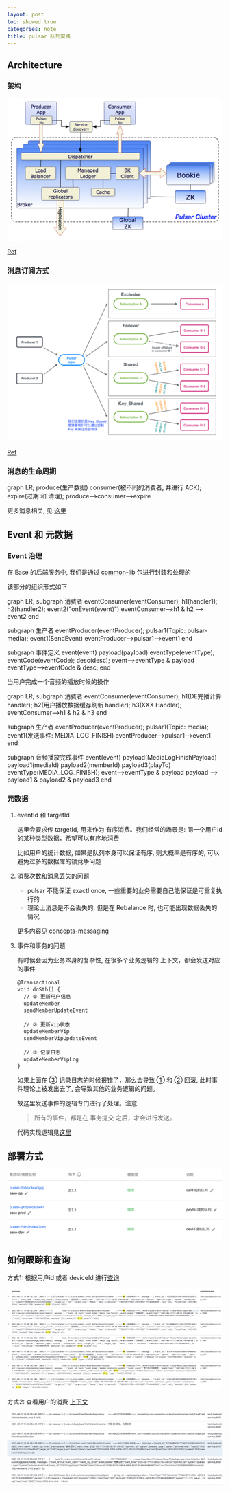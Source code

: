 ```yaml
---
layout: post
toc: showed true
categories: note
title: pulsar 队列实践
---
```


## Architecture
### 架构

![pul-system-architecture.png](assets/images/pul-system-architecture.png)

[Ref](http://pulsar.apache.org/docs/en/2.3.2/concepts-messaging)

### 消息订阅方式

![pul-subscribe](assets/images/pul-subscription-modes.png)

[Ref](http://pulsar.apache.org/docs/en/2.3.2/concepts-messaging/)

### 消息的生命周期

<div class="mermaid" markdown="0">
graph LR;
  produce(生产数据)
  consumer(被不同的消费者, 并进行 ACK);
  expire(过期 和 清理);
  produce-->consumer-->expire
</div>

更多消息相关, 见 [这里](http://pulsar.apache.org/docs/en/concepts-messaging)

## Event 和 元数据
### Event 治理
在 Ease 的后端服务中, 我们是通过 [common-lib](https://gitlab.easeprime.com/ease/lib-box/-/tree/master/common-lib/src/main/java/com/easeprime/bfs/common/event) 包进行封装和处理的

该部分的组织形式如下

<div class="mermaid" markdown="0">
graph LR;
  subgraph 消费者
  eventConsumer(eventConsumer);
  h1(handler1);
  h2(handler2);
  event2("onEvent(event)")
  eventConsumer-->h1 & h2 --> event2
  end

  subgraph 生产者
  eventProducer(eventProducer);
  pulsar1(Topic: pulsar-media);
  event1(SendEvent)
  eventProducer-->pulsar1-->event1
  end

  subgraph 事件定义
  event(event)
  payload(payload)
  eventType(eventType);
  eventCode(eventCode);
  desc(desc);
  event-->eventType & payload
  eventType-->eventCode & desc;
  end
</div>

当用户完成一个音频的播放时候的操作

<div class="mermaid" markdown="0">
graph LR;
  subgraph 消费者
  eventConsumer(eventConsumer);
  h1(DE完播计算 handler);
  h2(用户播放数据缓存刷新 handler);
  h3(XXX Handler);
  eventConsumer-->h1 & h2 & h3
  end

  subgraph 生产者
  eventProducer(eventProducer);
  pulsar1(Topic: media);
  event1(发送事件: MEDIA_LOG_FINISH)
  eventProducer-->pulsar1-->event1
  end

  subgraph 音频播放完成事件
  event(event)
  payload(MediaLogFinishPayload)
  payload1(mediaId)
  payload2(memberId)
  payload3(playTo)
  eventType(MEDIA_LOG_FINISH);
  event-->eventType & payload
  payload --> payload1 & payload2 & payload3
  end
</div>

### 元数据
1. eventId 和 targetId

    这里会要求传 targetId, 用来作为 有序消费。我们经常的场景是: 同一个用户id 的某种类型数据，希望可以有序地消费

    比如用户的统计数据, 如果是队列本身可以保证有序, 则大概率是有序的, 可以避免过多的数据库的锁竞争问题

2. 消费次数和消息丢失的问题

    - pulsar 不能保证 exactl once, 一些重要的业务需要自己能保证是可重复执行的
    - 理论上消息是不会丢失的, 但是在 Rebalance 时, 也可能出现数据丢失的情况

    更多内容见 [concepts-messaging](https://pulsar.apache.org/docs/en/2.7.1/concepts-messaging/)

3. 事件和事务的问题

    有时候会因为业务本身的复杂性, 在很多个业务逻辑的 上下文，都会发送对应的事件

    ```
    @Transactional
    void doSth() {
      // ① 更新用户信息
      updateMember
      sendMemberUpdateEvent

      // ② 更新Vip状态
      updateMemberVip
      sendMemberVipUpdateEvent

      // ③ 记录日志
      updateMemberVipLog
    }
    ```

    如果上面在 ③  记录日志的时候报错了，那么会导致 ①  和 ②  回滚, 此时事件理论上被发出去了, 会导致其他的业务逻辑的问题。

    故这里发送事件的逻辑专门进行了处理。注意

    > 所有的事件，都是在 事务提交 之后，才会进行发送。

    代码实现逻辑见[这里](https://gitlab.easeprime.com/ease/lib-box/-/blob/master/common-lib/src/main/java/com/easeprime/bfs/common/event/AbstractEventProducer.java#L61)

## 部署方式

![deploy1](assets/images/pul-deploy1.png)

## 如何跟踪和查询
方式1: 根据用户id 或者 deviceId 进行[查询](https://es-ras1ax3s.kibana.tencentelasticsearch.com:5601/goto/71238f43bd59b8022e7ee9f67238eb45)

![example1](assets/images/pul-example1.png)

方式2: 查看用户的消费 [上下文](https://es-ras1ax3s.kibana.tencentelasticsearch.com:5601/app/discover#/context/5a116e80-b931-11eb-83c7-d711353ac049/toW5UnsBQlxvtLDU4s7e?_g=(filters:!())&_a=(columns:!(message,container.name),filters:!(('$state':(store:appState),meta:(alias:!n,disabled:!t,index:'5a116e80-b931-11eb-83c7-d711353ac049',key:container.name,negate:!t,params:(query:dev_backend_service_8881),type:phrase),query:(match_phrase:(container.name:dev_backend_service_8881))),('$state':(store:appState),meta:(alias:!n,disabled:!t,index:'5a116e80-b931-11eb-83c7-d711353ac049',key:container.name,negate:!t,params:(query:dev_backend_service_8880),type:phrase),query:(match_phrase:(container.name:dev_backend_service_8880))))))

![example2](assets/images/pul-example2.png)
